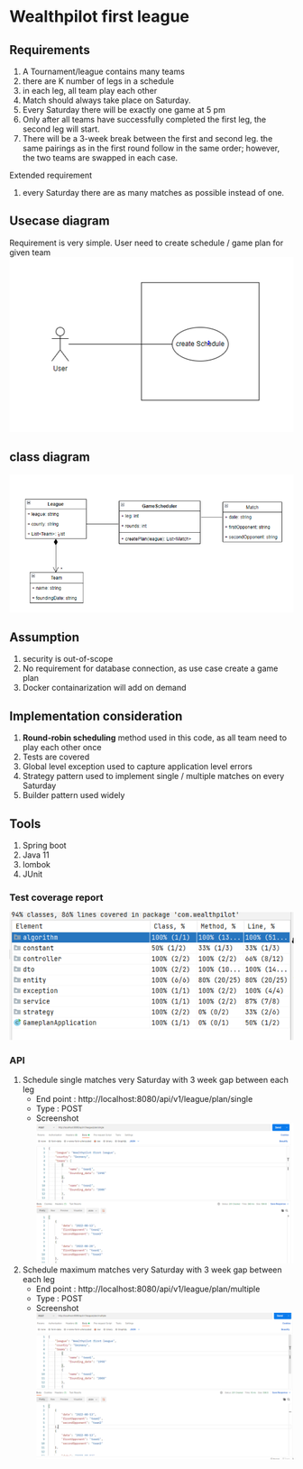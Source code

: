 # Wealthpilot first league 

## Requirements 
1. A Tournament/league contains many teams
2. there are K number of legs in a schedule
3. in each leg,  all team play each other
4. Match should always take place on Saturday.
5. Every Saturday there will be exactly one game at 5 pm
6. Only after all teams have successfully completed the first leg, the second leg will start.
7. There will be a 3-week break between the first and second leg.  the same pairings as in the first round follow in the same order; however, the two teams are swapped in each case.

Extended requirement
1. every Saturday there are as many matches as possible instead of one.

## Usecase diagram 
Requirement is very simple. User need to create schedule / game plan for given team  
![img.png](img.png)

## class diagram 
![img_1.png](img_1.png)

## Assumption 
1. security is out-of-scope
2. No requirement for database connection, as use case create a game plan 
3. Docker containarization will add on demand 

## Implementation consideration 
1. **Round-robin scheduling** method used in this code, as all team need to play each other once
2. Tests are covered 
3. Global level exception used to capture application level errors
4. Strategy pattern used to implement single / multiple matches on every Saturday 
5. Builder pattern used widely

## Tools 
1. Spring boot 
2. Java 11 
3. lombok 
4. JUnit 

### Test coverage report 
![img_2.png](img_2.png)

### API 
1. Schedule single matches very Saturday with 3 week gap between each leg 
   - End point : http://localhost:8080/api/v1/league/plan/single
   - Type : POST 
   - Screenshot 
   ![img_3.png](img_3.png)
2. Schedule maximum matches very Saturday  with 3 week gap between each leg
   - End point : http://localhost:8080/api/v1/league/plan/multiple
   - Type : POST
   - Screenshot 
   ![img_4.png](img_4.png)